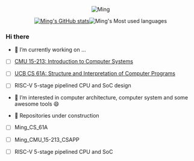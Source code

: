 <div align="center">
    
![Ming](https://metrics.lecoq.io/ming-make?template=classic&config.timezone=Asia%2FShanghai)
</div>

<div align="center">
    
[![Ming's GitHub stats](https://github-readme-stats.vercel.app/api?username=ming-make&show_icons=true&theme=radical)](https://github.com/anuraghazra/github-readme-stats)![Ming's Most used languages](https://github-readme-stats.vercel.app/api/top-langs/?username=ming-make&layout=compact&hide_border=true&langs_count=10)
</div>
    


### Hi there
<!--
**ming-make/ming-make** is a ✨ _special_ ✨ repository because its `README.md` (this file) appears on your GitHub profile.

Here are some ideas to get you started:

- 🔭 I’m currently working on ...
- 🌱 I’m currently learning ...
- 👯 I’m looking to collaborate on ...
- 🤔 I’m looking for help with ...
- 💬 Ask me about ...
- 📫 How to reach me: ...
- 😄 Pronouns: ...
- ⚡ Fun fact: ...
-->
- 🔭 I’m currently working on ...
 - [ ] [CMU 15-213: Introduction to Computer Systems](https://www.cs.cmu.edu/~213/)
 
 - [ ] [UCB CS 61A: Structure and Interpretation of Computer Programs](https://inst.eecs.berkeley.edu/~cs61a/fa20/)

 - [ ] RISC-V 5-stage pipelined CPU and SoC design
 
- 🌱 I’m interested in computer architecture, computer system and some awesome tools 😄

- 🤔 Repositories under construction
 - [ ] Ming_CS_61A
 
 - [ ] Ming_CMU_15-213_CSAPP

 - [ ] RISC-V 5-stage pipelined CPU and SoC
